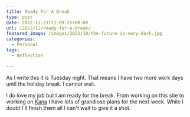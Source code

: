 ```yaml
---
title: Ready For A Break
type: post
date: 2022-12-21T11:09:25+00:00
url: /2022/12/ready-for-a-break/
featured_image: /images/2022/10/the-future-is-very-dark.jpg
categories:
  - Personal
tags:
  - Reflection

---
```

As I write this it is Tuesday night. That means I have two more work days until the holiday break. I cannot wait.

I do love my job but I am ready for the break. From working on this site to working on [Kana][1] I have lots of grandiose plans for the next week. While I doubt I'll finish them all I can't wait to give it a shot.

 [1]: https://github.com/ChrisWiegman/kana/